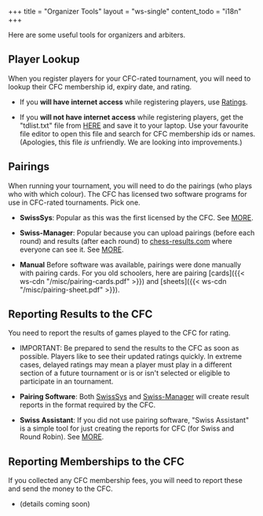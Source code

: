 +++
title = "Organizer Tools"
layout = "ws-single"
content_todo = "i18n"
+++

Here are some useful tools for organizers and arbiters.

## Player Lookup
When you register players for your CFC-rated tournament,
you will need to lookup their CFC membership id, expiry date, and rating.

* If you **will have internet access** while registering players,
  use [Ratings](/en/ratings/).

* If you **will not have internet access** while registering players,
  get the "tdlist.txt" file from
  [HERE](https://storage.googleapis.com/cfc-public/data/tdlist.txt)
  and save it to your laptop.
  Use your favourite file editor to open this file and search for
  CFC membership ids or names.
  (Apologies, this file _is_ unfriendly. We are looking into improvements.)

## Pairings
When running your tournament, you will need to do the pairings
(who plays who with which colour).  The CFC has licensed two
software programs for use in CFC-rated tournaments.  Pick one.

* **SwissSys**: Popular as this was the first licensed by the CFC.
  See [MORE](/en/organizers/tools/swiss-sys).

* **Swiss-Manager**: Popular because you can upload pairings (before each round) and
  results (after each round) to [chess-results.com](http://chess-results.com/)
  where everyone can see it.
  See [MORE](/en/organizers/tools/swiss-manager).

* **Manual**
  Before software was available, pairings were done manually with pairing cards.
  For you old schoolers, here are pairing
  [cards]({{< ws-cdn "/misc/pairing-cards.pdf" >}}) and
  [sheets]({{< ws-cdn "/misc/pairing-sheet.pdf" >}}).

## Reporting Results to the CFC
You need to report the results of games played to the CFC for rating.

* IMPORTANT: Be prepared to send the results to the CFC as soon as possible.
  Players like to see their updated ratings quickly. In extreme cases, delayed
  ratings may mean a player must play in a different section of a future tournament
  or is or isn't selected or eligible to participate in an tournament. 

* **Pairing Software**:
  Both [SwissSys](/en/organizers/tools/swiss-sys/) and
  [Swiss-Manager](/en/organizers/tools/swiss-manager/) will create 
  result reports in the format required by the CFC.

* **Swiss Assistant**:
  If you did not use pairing software, "Swiss Assistant" is a simple tool
  for just creating the reports for CFC (for Swiss and Round Robin).
  See [MORE](/en/organizers/tools/swiss-assistant).

## Reporting Memberships to the CFC
If you collected any CFC membership fees, you will need to report these
and send the money to the CFC.

* (details coming soon) 
